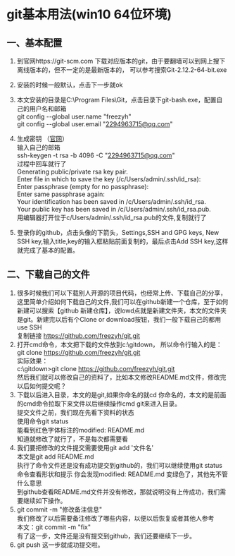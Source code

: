 # git基本用法(win10 64位环境)

## 一、基本配置
1. 到官网https://git-scm.com 下载对应版本的git，由于要翻墙可以到网上搜下离线版本的，但不一定的是最新版本的，
    可以参考搜索Git-2.12.2-64-bit.exe
2. 安装的时候一般默认，点击下一步就ok
3. 本文安装的目录是C:\Program Files\Git，点击目录下git-bash.exe，配置自己的用户名和邮箱<br>
   git config --global user.name "freezyh" <br>
   git config --global user.email "2294963715@qq.com"

4. 生成密钥 （[官网](https://help.github.com/articles/generating-a-new-ssh-key-and-adding-it-to-the-ssh-agent/)） <br>
   输入自己的邮箱 <br>
   ssh-keygen -t rsa -b 4096 -C "2294963715@qq.com" <br>
   过程中回车就行了<br>
    Generating public/private rsa key pair. <br>
    Enter file in which to save the key (/c/Users/admin/.ssh/id_rsa): <br>
    Enter passphrase (empty for no passphrase): <br>
    Enter same passphrase again: <br>
    Your identification has been saved in /c/Users/admin/.ssh/id_rsa. <br>
    Your public key has been saved in /c/Users/admin/.ssh/id_rsa.pub. <br>
   用编辑器打开位于c/Users/admin/.ssh/id_rsa.pub的文件,复制就行了<br>
5. 登录你的github，点击头像的下箭头，Settings,SSH and GPG keys, New SSH key,输入title,key的输入框粘贴前面复制的，最后点击Add SSH key,这样就完成了基本的配置。

## 二、下载自己的文件
1. 很多时候我们可以下载别人开源的项目代码，也经常上传、下载自己的分享，这里简单介绍如何下载自己的文件,我们可以在github新建一个仓库，至于如何新建可以搜索【github 新建仓库】，说lowd点就是新建文件夹，本文的文件夹是git。新建完以后有个Clone or download按钮，我们一般下载自己的都用use SSH <br>
  复制链接 https://github.com/freezyh/git.git <br>
2. 打开cmd命令，本文把下载的文件放到c:\gitdown， 所以命令行输入的是：<br>
   git clone https://github.com/freezyh/git.git   <br>
   实际效果：<br>
   c:\gitdown>git clone https://github.com/freezyh/git.git   <br>
   然后我们就可以修改自己的资料了，比如本文修改README.md文件，修改完以后如何提交呢？<br>
3. 下载以后进入目录，本文的是git,如果你命名的就cd 你命名的，本文的是前面的cmd命令拉取下来文件以后继续操作cmd git来进入目录。<br>
   提交文件之前，我们现在先看下资料的状态<br>
   使用命令git status <br>
   能看到红色字体标注的modified:   README.md <br>
   知道就修改了就行了，不是每次都需要看 <br>
4. 我们要把修改的文件提交需要使用git add '文件名' <br>
    本文是git add README.md    <br>
    执行了命令文件还是没有成功提交到github的，我们可以继续使用git status命令查看形状和提示
    你会发现modified:   README.md 变绿色了，其他先不管什么意思<br>
    到github查看README.md文件并没有修改，那就说明没有上传成功，我们需要继续如下操作。
5. git commit -m "修改备注信息" <br>
    我们修改了以后需要备注修改了哪些内容，以便以后恢复或者其他人参考 <br>
    本文：git commit -m "fix"  <br>
    有了这一步，文件还是没有提交到github，我们还要继续下一步。
6. git push 这一步就成功提交啦。





